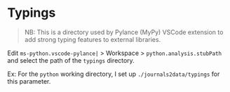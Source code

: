 # Typings

> NB: This is a directory used by Pylance (MyPy) VSCode extension to add strong typing features to external libraries.

Edit `ms-python.vscode-pylance|` > Workspace > `python.analysis.stubPath` and select the path of the `typings` directory.

Ex: For the `python` working directory, I set up `./journals2data/typings` for this parameter.
